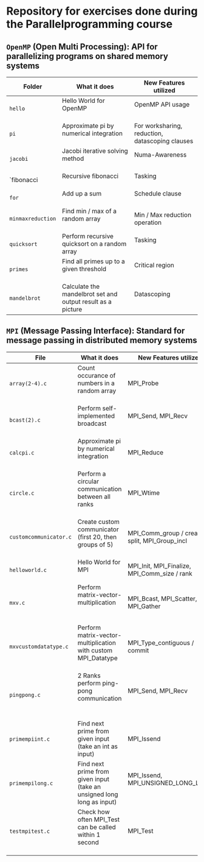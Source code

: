 # Repository for exercises done during the Parallelprogramming course

## `OpenMP` (Open Multi Processing): API for parallelizing programs on shared memory systems

|Folder          |What it does                                                |New Features utilized                           |
|--------------- |----------------------------------------------------------- |----------------------------------------------- |
|`hello`           |Hello World for OpenMP                                      |OpenMP API usage                                |
|`pi`              |Approximate pi by numerical integration                     |For worksharing, reduction, datascoping clauses |
|`jacobi`          |Jacobi iterative solving method                             |Numa-Awareness                                  |
|`fibonacci       |Recursive fibonacci                                         |Tasking                                         |
|`for`             |Add up a sum                                                |Schedule clause                                 |
|`minmaxreduction` |Find min / max of a random array                            |Min / Max reduction operation                   |
|`quicksort`       |Perform recursive quicksort on a random array               |Tasking                                         |
|`primes`          |Find all primes up to a given threshold                     |Critical region                                 |
|`mandelbrot`      |Calculate the mandelbrot set and output result as a picture |Datascoping                                     |

## `MPI` (Message Passing Interface): Standard for message passing in distributed memory systems

|File                 |What it does                                                           |New Features utilized                  |
|-------------------- |---------------------------------------------------------------------- |-------------------------------------- |
|`array(2-4).c`         |Count occurance of numbers in a random array                           |MPI_Probe                              |
|`bcast(2).c`           |Perform self-implemented broadcast                                     |MPI_Send, MPI_Recv                     |
|`calcpi.c`             |Approximate pi by numerical integration                                |MPI_Reduce                             |
|`circle.c`             |Perform a circular communication between all ranks                     |MPI_Wtime                              |
|`customcommunicator.c` |Create custom communicator (first 20, then groups of 5)       |MPI_Comm_group / create / split, MPI_Group_incl |
|`helloworld.c`         |Hello World for MPI                                              |MPI_Init, MPI_Finalize, MPI_Comm_size / rank |
|`mxv.c`                |Perform matrix-vector-multiplication                                   |MPI_Bcast, MPI_Scatter, MPI_Gather     |
|`mxvcustomdatatype.c`  |Perform matrix-vector-multiplication with custom MPI_Datatype          |MPI_Type_contiguous / commit           |
|`pingpong.c`           |2 Ranks perform ping-pong communication                                |MPI_Send, MPI_Recv                     |
|`primempiint.c`        |Find next prime from given input (take an int as input)                |MPI_Issend                             |
|`primempilong.c`       |Find next prime from given input (take an unsigned long long as input) |MPI_Issend, MPI_UNSIGNED_LONG_LONG     |
|`testmpitest.c`        |Check how often MPI_Test can be called within 1 second                 |MPI_Test                               |
